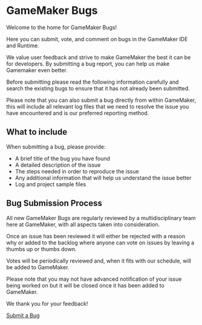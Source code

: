 # GameMaker Bugs
 
Welcome to the home for GameMaker Bugs! 

Here you can submit, vote, and comment on bugs in the GameMaker IDE and Runtime. 

We value user feedback and strive to make GameMaker the best it can be for developers. By submitting a bug report, you can help us make Gamemaker even better. 

Before submitting please read the following information carefully and search the existing bugs to ensure that it has not already been submitted. 

Please note that you can also submit a bug directly from within GameMaker, this will include all relevant log files that we need to resolve the issue you have encountered and is our preferred reporting method.

## What to include 

When submitting a bug, please provide:
* A brief title of the bug you have found 
* A detailed description of the issue
* The steps needed in order to reproduce the issue
* Any additional information that will help us understand the issue better
* Log and project sample files

## Bug Submission Process 

All new GameMaker Bugs are regularly reviewed by a multidisciplinary team here at GameMaker, with all aspects taken into consideration.

Once an issue has been reviewed it will either be rejected with a reason why or added to the backlog where anyone can vote on issues by leaving a thumbs up or thumbs down.

Votes will be periodically reviewed and, when it fits with our schedule, will be added to GameMaker.

Please note that you may not have advanced notification of your issue being worked on but it will be closed once it has been added to GameMaker.

We thank you for your feedback!

[Submit a Bug](https://github.com/YoYoGames/GameMaker-Bugs/issues/new/choose)
